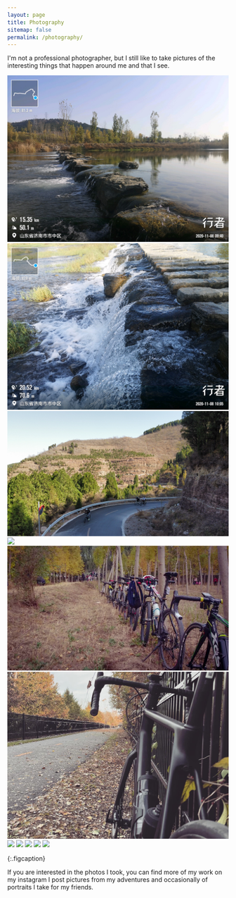 ```yaml
---
layout: page
title: Photography
sitemap: false
permalink: /photography/
---
```


I'm not a professional photographer, but I still like to take pictures of the interesting things that happen around me and that I see.


<div id="gallery">
  
   <img src="../assets/img/IMG_0461.JPG">
   <img src="../assets/img/IMG_0462.JPG">
   <img src="../assets/img/IMG_0467.JPG">
   <img src="../assets/img/IMG_0468.JPG">
   <img src="../assets/img/IMG_0469.JPG">
   <img src="../assets/img/about2.JPG">
   <img src="../assets/img/IMG_6638.HEIC">
   <img src="../assets/img/IMG_6642.HEIC">
   <img src="../assets/img/IMG_6637.HEIC">
   <img src="../assets/img/IMG_6630.HEIC">
   <img src="../assets/img/IMG_6620.HEIC">
  
</div>


{:.figcaption}

If you are interested in the photos I took, you can find more of my work on my instagram
I post pictures from my adventures and occasionally of portraits I take for my friends.
